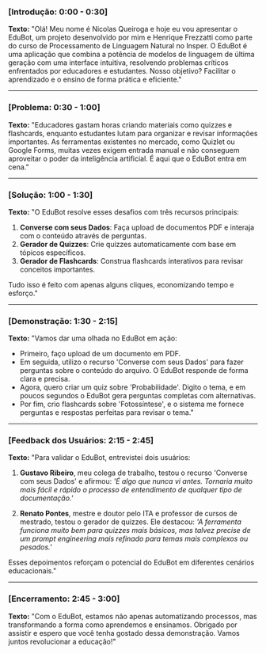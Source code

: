 ### **[Introdução: 0:00 - 0:30]**
**Texto:**
"Olá! Meu nome é Nicolas Queiroga e hoje eu vou apresentar o EduBot, um projeto desenvolvido por mim e Henrique Frezzatti como parte do curso de Processamento de Linguagem Natural no Insper. O EduBot é uma aplicação que combina a potência de modelos de linguagem de última geração com uma interface intuitiva, resolvendo problemas críticos enfrentados por educadores e estudantes. Nosso objetivo? Facilitar o aprendizado e o ensino de forma prática e eficiente."

---

### **[Problema: 0:30 - 1:00]**
**Texto:**
"Educadores gastam horas criando materiais como quizzes e flashcards, enquanto estudantes lutam para organizar e revisar informações importantes. As ferramentas existentes no mercado, como Quizlet ou Google Forms, muitas vezes exigem entrada manual e não conseguem aproveitar o poder da inteligência artificial. É aqui que o EduBot entra em cena."

---

### **[Solução: 1:00 - 1:30]**
**Texto:**
"O EduBot resolve esses desafios com três recursos principais:
1. **Converse com seus Dados**: Faça upload de documentos PDF e interaja com o conteúdo através de perguntas.
2. **Gerador de Quizzes**: Crie quizzes automaticamente com base em tópicos específicos.
3. **Gerador de Flashcards**: Construa flashcards interativos para revisar conceitos importantes.

Tudo isso é feito com apenas alguns cliques, economizando tempo e esforço."

---

### **[Demonstração: 1:30 - 2:15]**
**Texto:**
"Vamos dar uma olhada no EduBot em ação:
- Primeiro, faço upload de um documento em PDF.
- Em seguida, utilizo o recurso 'Converse com seus Dados' para fazer perguntas sobre o conteúdo do arquivo. O EduBot responde de forma clara e precisa.
- Agora, quero criar um quiz sobre 'Probabilidade'. Digito o tema, e em poucos segundos o EduBot gera perguntas completas com alternativas.
- Por fim, crio flashcards sobre 'Fotossíntese', e o sistema me fornece perguntas e respostas perfeitas para revisar o tema."

---

### **[Feedback dos Usuários: 2:15 - 2:45]**
**Texto:**
"Para validar o EduBot, entrevistei dois usuários:
1. **Gustavo Ribeiro**, meu colega de trabalho, testou o recurso 'Converse com seus Dados' e afirmou: *'É algo que nunca vi antes. Tornaria muito mais fácil e rápido o processo de entendimento de qualquer tipo de documentação.'*

2. **Renato Pontes**, mestre e doutor pelo ITA e professor de cursos de mestrado, testou o gerador de quizzes. Ele destacou:
   *'A ferramenta funciona muito bem para quizzes mais básicos, mas talvez precise de um prompt engineering mais refinado para temas mais complexos ou pesados.'*

Esses depoimentos reforçam o potencial do EduBot em diferentes cenários educacionais."

---

### **[Encerramento: 2:45 - 3:00]**
**Texto:**
"Com o EduBot, estamos não apenas automatizando processos, mas transformando a forma como aprendemos e ensinamos. Obrigado por assistir e espero que você tenha gostado dessa demonstração. Vamos juntos revolucionar a educação!"
